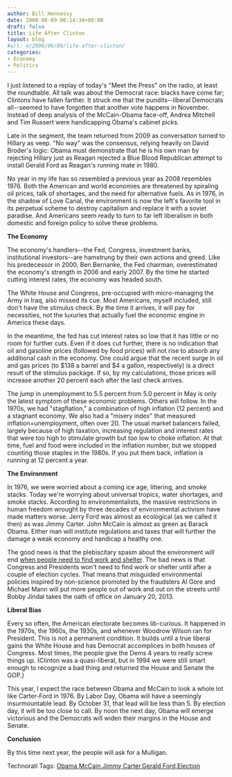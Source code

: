 ```yaml
---
author: Bill Hennessy
date: 2008-06-09 06:14:34+00:00
draft: false
title: Life After Clinton
layout: blog
#url: e/2008/06/09/life-after-clinton/
categories:
- Economy
- Politics
---
```


I just listened to a replay of today's "Meet the Press" on the radio, at least the roundtable. All talk was about the Democrat race: blacks have come far; Clintons have fallen farther. It struck me that the pundits--liberal Democrats all--seemed to have forgotten that another vote happens in November. Instead of deep analysis of the McCain-Obama face-off, Andrea Mitchell and Tim Russert were handicapping Obama's cabinet picks.

Late in the segment, the team returned from 2009 as conversation turned to Hillary as veep. "No way" was the consensus, relying heavily on David Broder's logic: Obama must demonstrate that he is his own man by rejecting Hillary just as Reagan rejected a Blue Blood Republican attempt to install Gerald Ford as Reagan's running mate in 1980. 

No year in my life has so resembled a previous year as 2008 resembles 1976. Both the American and world economies are threatened by spiraling oil prices, talk of shortages, and the need for alternative fuels. As in 1976, in the shadow of Love Canal, the environment is now the left's favorite tool in its perpetual scheme to destroy capitalism and replace it with a soviet paradise. And Americans seem ready to turn to far left liberalism in both domestic and foreign policy to solve these problems.

**The Economy**

The economy's handlers--the Fed, Congress, investment banks, institutional investors--are hamstrung by their own actions and greed. Like his predecessor in 2000, Ben Bernanke, the Fed chairman, overestimated the economy's strength in 2006 and early 2007. By the time he started cutting interest rates, the economy was headed south.

The White House and Congress, pre-occupied with micro-managing the Army in Iraq, also missed its cue. Most Americans, myself included, still don't have the stimulus check. By the time it arrives, it will pay for necessities, not the luxuries that actually fuel the economic engine in America these days.

In the meantime, the fed has cut interest rates so low that it has little or no room for further cuts. Even if it does cut further, there is no indication that oil and gasoline prices (followed by food prices) will not rise to absorb any additional cash in the economy. One could argue that the recent surge in oil and gas prices (to $138 a barrel and $4 a gallon, respectively) is a direct result of the stimulus package. If so, by my calculations, those prices will increase another 20 percent each after the last check arrives.

The jump in unemployment to 5.5 percent from 5.0 percent in May is only the latest symptom of these economic problems. Others will follow. In the 1970s, we had "stagflation," a combination of high inflation (12 percent) and a stagnant economy. We also had a "misery index" that measured inflation+unemployment, often over 20. The usual market balancers failed, largely because of high taxation, increasing regulation and interest rates that were too high to stimulate growth but too low to choke inflation. At that time, fuel and food were included in the inflation number, but we stopped counting those staples in the 1980s. If you put them back, inflation is running at 12 percent a year.

**The Environment**

In 1976, we were worried about a coming ice age, littering, and smoke stacks. Today we're worrying about universal tropics, water shortages, and smoke stacks. According to environmentalists, the massive restrictions in human freedom wrought by three decades of environmental activism have made matters worse. Jerry Ford was almost as ecological (as we called it then) as was Jimmy Carter. John McCain is almost as green as Barack Obama. Either man will institute regulations and taxes that will further the damage a weak economy and handicap a healthy one.

The good news is that the plebiscitary spasm about the environment will end [when people need to find work and shelter](https://network.nationalpost.com/np/blogs/fullcomment/archive/2008/06/05/lorne-gunter-as-goes-the-economy-so-goes-environmentalism.aspx). The bad news is that Congress and Presidents won't need to find work or shelter until after a couple of election cycles. That means that misguided environmental policies inspired by non-science promoted by the fraudsters Al Gore and Michael Mann will put more people out of work and out on the streets until Bobby Jindal takes the oath of office on January 20, 2013.

**Liberal Bias**

Every so often, the American electorate becomes lib-curious. It happened in the 1970s, the 1960s, the 1930s, and whenever Woodrow Wilson ran for President. This is not a permanent condition. It builds until a true liberal gains the White House and has Democrat accomplices in both houses of Congress. Most times, the people give the Dems 4 years to really screw things up. (Clinton was a quasi-liberal, but in 1994 we were still smart enough to recognize a bad thing and returned the House and Senate the GOP.)

This year, I expect the race between Obama and McCain to look a whole lot like Carter-Ford in 1976. By Labor Day, Obama will have a seemingly insurmountable lead. By October 31, that lead will be less than 5. By election day, it will be too close to call. By noon the next day, Obama will emerge victorious and the Democrats will widen their margins in the House and Senate.

**Conclusion**

By this time next year, the people will ask for a Mulligan.

Technorati Tags: [Obama](https://technorati.com/tags/Obama),[McCain](https://technorati.com/tags/McCain),[Jimmy Carter](https://technorati.com/tags/Jimmy%20Carter),[Gerald Ford](https://technorati.com/tags/Gerald%20Ford),[Election](https://technorati.com/tags/Election)

